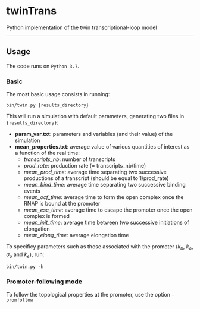 # twinTrans
Python implementation of the twin transcriptional-loop model

---

## Usage

The code runs on `Python 3.7`.

### Basic

The most basic usage consists in running:

```
bin/twin.py {results_directory}
```

This will run a simulation with default parameters, generating two files in `{results_directory}`: 

- **param_var.txt**: parameters and variables (and their value) of the simulation 
- **mean_properties.txt**: average value of various quantities of interest as a function of the real time:
  - *transcripts_nb*: number of transcripts
  - *prod_rate*: production rate (= transcripts_nb/time)
  - *mean_prod_time*: average time separating two successive productions of a transcript (should be equal to 1/prod_rate)
  - *mean_bind_time*: average time separating two successive binding events
  - *mean_ocf_time*: average time to form the open complex once the RNAP is bound at the promoter
  - *mean_esc_time*: average time to escape the promoter once the open complex is formed
  - *mean_init_time*: average time between two successive initiations of elongation
  - *mean_elong_time*: average elongation time

To specificy parameters such as those associated with the promoter ($k_b$, $k_o$, $\sigma_o$ and $k_e$), run:

    bin/twin.py -h

### Promoter-following mode

To follow the topological properties at the promoter, use the option `-promfollow`


    
